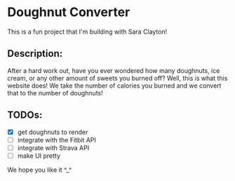 # Doughnut Converter

This is a fun project that I'm building with Sara Clayton! 

## Description: 
After a hard work out, have you ever wondered how many doughnuts, ice cream, or any other amount of sweets you burned off? Well, this is what this website does! We take the number of calories you burned and we convert that to the number of doughnuts! 

## TODOs:
- [x] get doughnuts to render
- [ ] integrate with the Fitbit API
- [ ] integrate with Strava API
- [ ] make UI pretty

We hope you like it ^_^